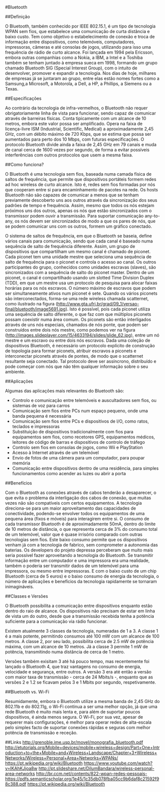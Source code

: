 #Bluetooth

##Definição

O Bluetooth, também conhecido por IEEE 802.15.1, é um tipo de tecnologia WPAN sem fios, que estabelece uma comunicação de curta distância e baixo custo. Tem como objetivo o estabelecimento de conexão e troca de informação entre dispositivos, como telemóveis, computadores, impressoras, câmeras e até consolas de jogos, utilizando para isso uma frequência de rádio de curto alcance. Foi lançada em 1994 pela Ericsson, embora outras companhias como a Nokia, a IBM, a Intel e a Toshiba também se tenham juntado à empresa sueca em 1998, formando um grupo chamado Bluetooth SIG (Special Interest Group), com o intuito de desenvolver, promover e expandir a tecnologia. Nos dias de hoje, milhares de empresas já se juntaram ao grupo, entre elas estão nomes fortes como a Samsung,a Microsoft, a Motorola, a Dell, a HP, a Phillips, a Siemens ou a Texas.

##Especificações

Ao contrário da tecnologia de infra-vermelhos, o Bluetooth não requer obrigatoriamente linha de vista para funcionar, sendo capaz de comunicar através de barreiras físicas. Conta tipicamente com um alcance de 10 metros, embora este valor possa ser amplificado. Opera na faixa de licença-livre ISM (Industrial, Scientific, Medical) a aproximadamente 2,45 GHz, com um débito máximo de 720 Kbps, que se estima que possa ser aumentados para perto dos 10 Mbps, com futuras especificações. O protocolo Bluetooth divide ainda a faixa de 2,45 GHz em 79 canais e muda de canal cerca de 1600 vezes por segundo, de forma a evitar possíveis interferências com outros protocolos que usem a mesma faixa.

##Como funciona?

O Bluetooth é uma tecnologia sem fios, baseada numa camada física de saltos de frequência, que permite que dispositivos portáteis formem redes ad hoc wireless de curto alcance. Isto é, redes sem fios formadas por nós que cooperam entre si para encaminhamento de pacotes na rede. Os hosts Bluetooth não são capazes de comunicar a menos que se tenham previamente descoberto uns aos outros através da sincronização dos seus padrões de tempo e frequência. Assim, mesmo que todos os nós estejam próximos uns dos outros, apenas os nós que estão sincronizados com o transmissor podem ouvir a transmissão. Para suportar comunicação any-to-any, os nós devem ser sincronizados de modo a que os pares de nós, que se podem comunicar uns com os outros, formem um gráfico conectado.

O sistema de saltos de frequência, em que o Bluetooth se baseia, define vários canais para comunicação, sendo que cada canal é baseado numa sequência de salto de frequência diferente. Assim, um grupo de dispositivos que compartilham um mesmo canal é chamado de piconet. Cada piconet tem uma unidade mestre que seleciona uma sequência de salto de frequência para o piconet e controla o acesso ao canal. Os outros participantes do grupo, conhecidos como unidades escravas (slaves), são sincronizados com a sequência de salto do piconet master. Dentro de um piconet, o canal é compartilhado usando um slotted Time Division Duplex (TDD), em que um mestre usa um protocolo de pesquisa para alocar faixas horárias para os nós escravos. O número máximo de escravos que podem ser simultaneamente ativos num piconet é sete. Quando os vários piconets são interconectados, forma-se uma rede wireless chamada scatternet, como ilustrado na figura (http://www.gta.ufrj.br/grad/09_1/versao-final/bluetooth/image5691.jpg). Isto é possível, pois cada piconet utiliza uma sequência de salto diferente, o que faz com que múltiplos piconets possam coexistir numa área comum. Os piconets são então interligados através de uns nós especiais, chamados de nós ponte, que podem ser construídos entre dois nós mestre, como podemos ver na figura (http://images.slideplayer.com/15/4633194/slides/slide_62.jpg), entre um nó mestre e um escravo ou entre dois nós escravos. Dada uma coleção de dispositivos Bluetooth, é necessário um protocolo explícito de construção de topologia para formar piconets, atribuir escravos a piconets e interconectar piconets através de pontes, de modo que o scatternet resultante seja conectado. Tal protocolo deve ser assíncrono, distribuído e pode começar com nós que não têm qualquer informação sobre o seu ambiente.

##Aplicações

Algumas das aplicações mais relevantes do Bluetooth são:

* Controlo e comunicação entre telemóveis e auscultadores sem fios, ou sistemas de voz para carros
* Comunicação sem fios entre PCs num espaço pequeno, onde uma banda pequena é necessária
* Comunicação sem fios entre PCs e dispositivos de I/O, como ratos, teclados e impressoras
* Substituição de dispositivos tradicionalmente com fios para equipamentos sem fios, como recetores GPS, equipamentos médicos, leitores de código de barras e dispositivos de controlo de tráfego
* Controlo sem fios em consolas de jogos, como Wii e PlayStation
* Acesso à Internet através de um telemóvel
* Envio de fotos de uma câmera para um computador, para poupar memória
* Comunicação entre dispositivos dentro de uma residência, para simples funcionamentos como acender as luzes ou abrir a porta

##Benefícios

Com o Bluetooth as conexões através de cabos tenderão a desaparecer, o que evita o problema da interligação dos cabos de conexão, que muitas vezes não são compatíveis com certos equipamentos. A tecnologia direciona-se para um maior aproveitamento das capacidades de conectividade, podendo-se envolver todos os equipamentos de uma pequena área (fixos e móveis) para interagirem entre si. O consumo de cada transmissor Bluetooth é de aproximadamente 50mA, dentro do limite de 10 metros de distância, o que representa cerca de 3% do consumo total de um telemóvel, valor que é quase irrisório comparado com outras tecnologias sem fios. Este baixo consumo permite que os dispositivos venham já com a tecnologia de fabrico, sem comprometer a autonomia das baterias. Os developers do projeto depressa perceberam que muito mais seria possível fazer aproveitando a tecnologia do Bluetooth. Se transmitir informação entre um computador e uma impressora era uma realidade, também o poderia ser transmitir dados de um telemóvel para uma impressora, ou mesmo entre impressoras. E com o baixo custo de um chip Bluetooth (cerca de 5 euros) e o baixo consumo de energia da tecnologia, o número de aplicações e benefícios da tecnologia rapidamente se tornaram inimagináveis.

##Classes e Versões

O Bluetooth possibilita a comunicação entre dispositivos enquanto estão dentro do raio de alcance. Os dispositivos não precisam de estar em linha de vista um do outro, desde que a transmissão recebida tenha a potência suficiente para a comunicação via rádio funcionar.

Existem atualmente 3 classes da tecnologia, numeradas de 1 a 3. A classe 1 é a mais potente, permitindo consumos até 100 mW com um alcance de 100 metros. A classe 2, por seu lado, possibilita cerca de 2.5 mW de potência máxima, com um alcance de 10 metros. Já a classe 3 permite 1 mW de potência, transmitindo numa distância de cerca de 1 metro.

Versões também exisitam 3 até há pouco tempo, mas recentemente foi lançado o Bluetooth 4, que traz vantagens no consumo de energia, velocidade e segurança, entre outros. A versão 3 era até então a versão com maior taxa de transmissão - cerca de 24 Mbits/s -, enquanto que as versões 2 e 1.2 se ficavam pelos 3 e 1 Mbits por segundo, respetivamente.

##Bluetooth vs. Wi-Fi

Resumidamente, embora o Bluetooth utilize a mesma banda de 2,45 GHz do 802.11b e do 802.11g, o Wi-Fi continua a ser uma melhor opção, já que uma rede Bluetooth é muito mais lenta e, para além de suportar poucos dispositivos, é ainda menos segura. O Wi-Fi, por sua vez, apesar de requerer mais configurações, é melhor para operar redes de alta-escala pelo simples facto de suportar conexões rápidas e seguras com melhor potência de transmissão e receção.

##Links
http://grenoble.ime.usp.br/movel/monografia_bluetooth.pdf
http://etutorials.org/Mobile+devices/mobile+wireless+design/Part+One+Introduction+to+the+Mobile+and+Wireless+Landscape/Chapter+3+Wireless+Networks/Wireless+Personal+Area+Networks+WPANs/
https://pt.wikipedia.org/wiki/Bluetooth
https://www.youtube.com/watch?v=IKAhKJjoa8w
http://pt.slideshare.net/DilumBandara/wireless-personal-area-networks
http://br.ccm.net/contents/822-wpan-redes-pessoais-
https://pdfs.semanticscholar.org/1e45/1c35db078fba05cc9b6daf8c21592f98c388.pdf
https://pt.wikipedia.org/wiki/Bluetooth
